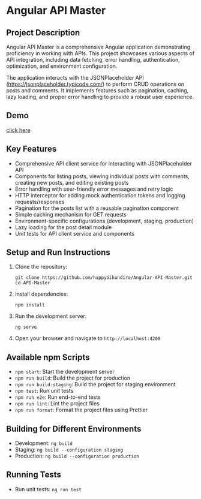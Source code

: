 # Angular API Master

## Project Description

Angular API Master is a comprehensive Angular application demonstrating proficiency in working with APIs. This project showcases various aspects of API integration, including data fetching, error handling, authentication, optimization, and environment configuration.

The application interacts with the JSONPlaceholder API (https://jsonplaceholder.typicode.com/) to perform CRUD operations on posts and comments. It implements features such as pagination, caching, lazy loading, and proper error handling to provide a robust user experience.

## Demo
[click here](https://angular-api-master.netlify.app/)

## Key Features

- Comprehensive API client service for interacting with JSONPlaceholder API
- Components for listing posts, viewing individual posts with comments, creating new posts, and editing existing posts
- Error handling with user-friendly error messages and retry logic
- HTTP interceptor for adding mock authentication tokens and logging requests/responses
- Pagination for the posts list with a reusable pagination component
- Simple caching mechanism for GET requests
- Environment-specific configurations (development, staging, production)
- Lazy loading for the post detail module
- Unit tests for API client service and components

## Setup and Run Instructions

1. Clone the repository:
   ```
   git clone https://github.com/happyGikundiro/Angular-API-Master.git
   cd API-Master
   ```

2. Install dependencies:
   ```
   npm install
   ```

3. Run the development server:
   ```
   ng serve
   ```

4. Open your browser and navigate to `http://localhost:4200`

## Available npm Scripts

- `npm start`: Start the development server
- `npm run build`: Build the project for production
- `npm run build:staging`: Build the project for staging environment
- `npm test`: Run unit tests
- `npm run e2e`: Run end-to-end tests
- `npm run lint`: Lint the project files
- `npm run format`: Format the project files using Prettier

## Building for Different Environments

- Development: `ng build`
- Staging: `ng build --configuration staging`
- Production: `ng build --configuration production`

## Running Tests

- Run unit tests: `ng run test`
